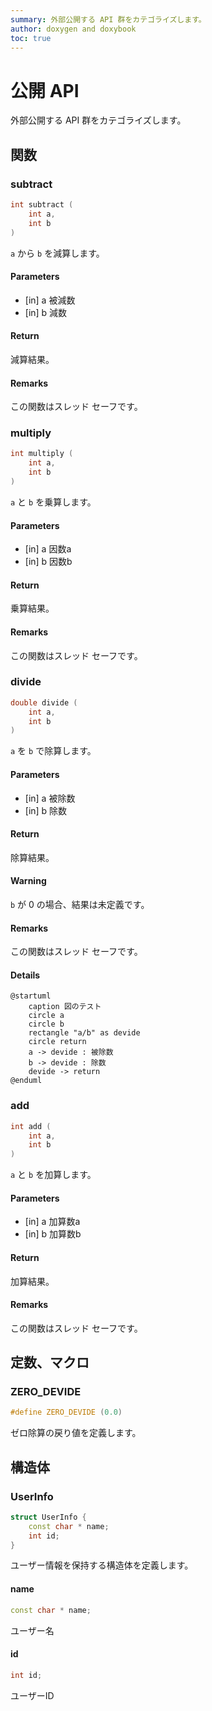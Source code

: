 ```yaml
---
summary: 外部公開する API 群をカテゴライズします。
author: doxygen and doxybook
toc: true
---
```


<!-- IMPORTANT: This is an AUTOMATICALLY GENERATED file by doxygen and doxybook. Manual edits are NOT allowed. -->

# 公開 API

外部公開する API 群をカテゴライズします。

## 関数

### subtract

```cpp
int subtract (
    int a,
    int b
)
```

`a` から `b` を減算します。

#### Parameters

* [in] a 被減数
* [in] b 減数

#### Return

減算結果。

#### Remarks

この関数はスレッド セーフです。

### multiply

```cpp
int multiply (
    int a,
    int b
)
```

`a` と `b` を乗算します。

#### Parameters

* [in] a 因数a
* [in] b 因数b

#### Return

乗算結果。

#### Remarks

この関数はスレッド セーフです。

### divide

```cpp
double divide (
    int a,
    int b
)
```

`a` を `b` で除算します。

#### Parameters

* [in] a 被除数
* [in] b 除数

#### Return

除算結果。

#### Warning

`b` が 0 の場合、結果は未定義です。

#### Remarks

この関数はスレッド セーフです。

#### Details

```plantuml
@startuml
    caption 図のテスト
    circle a
    circle b
    rectangle "a/b" as devide
    circle return
    a -> devide : 被除数
    b -> devide : 除数
    devide -> return
@enduml
```

### add

```cpp
int add (
    int a,
    int b
)
```

`a` と `b` を加算します。

#### Parameters

* [in] a 加算数a
* [in] b 加算数b

#### Return

加算結果。

#### Remarks

この関数はスレッド セーフです。

## 定数、マクロ

### ZERO_DEVIDE

```cpp
#define ZERO_DEVIDE (0.0)
```

ゼロ除算の戻り値を定義します。

## 構造体

### UserInfo

```cpp
struct UserInfo {
    const char * name;
    int id;
}
```

ユーザー情報を保持する構造体を定義します。

#### name

```cpp
const char * name;
```

ユーザー名

#### id

```cpp
int id;
```

ユーザーID
